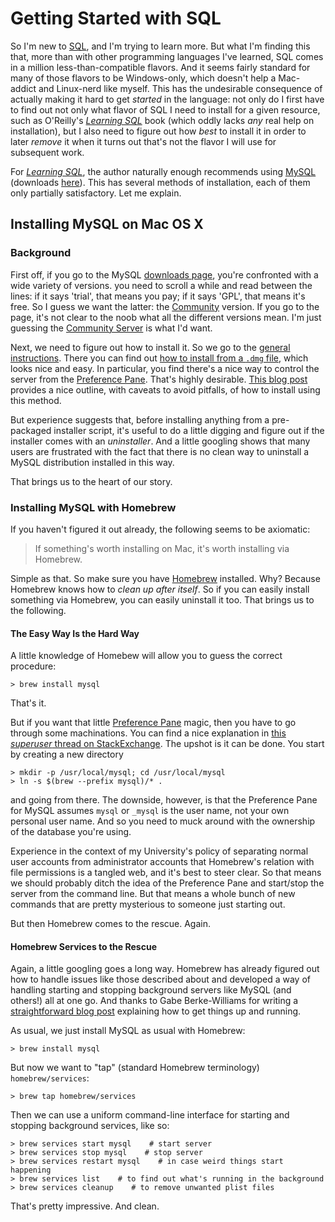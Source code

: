 # Getting Started with SQL

So I'm new to [SQL](https://en.wikipedia.org/wiki/SQL), and I'm trying to learn more.  But what I'm finding this that, more than with other programming languages I've learned, SQL comes in a million less-than-compatible flavors.  And it seems fairly standard for many of those flavors to be Windows-only, which doesn't help a Mac-addict and Linux-nerd like myself.  This has the undesirable consequence of actually making it hard to get *started* in the language: not only do I first have to find out not only what flavor of SQL I need to install for a given resource, such as O'Reilly's [*Learning SQL*](http://shop.oreilly.com/product/9780596520847.do) book (which oddly lacks *any* real help on installation), but I also need to figure out how *best* to install it in order to later *remove* it when it turns out that's not the flavor I will use for subsequent work.

For [*Learning SQL*](http://shop.oreilly.com/product/9780596520847.do), the author naturally enough recommends using [MySQL](https://en.wikipedia.org/wiki/MySQL) (downloads [here](http://www.mysql.com/downloads/)).  This has several methods of installation, each of them only partially satisfactory.  Let me explain.

## Installing MySQL on Mac OS X

### Background

First off, if you go to the MySQL [downloads page](http://www.mysql.com/downloads/), you're confronted with a wide variety of versions.  you need to scroll a while and read between the lines: if it says 'trial', that means you pay; if it says 'GPL', that means it's free.  So I guess we want the latter: the [Community](http://dev.mysql.com/downloads/) version.  If you go to the page, it's not clear to the noob what all the different versions mean.  I'm just guessing the [Community Server](http://dev.mysql.com/downloads/mysql/) is what I'd want.

Next, we need to figure out how to install it.  So we go to the [general instructions](https://dev.mysql.com/doc/refman/5.6/en/osx-installation.html).  There you can find out [how to install from a `.dmg` file](https://dev.mysql.com/doc/refman/5.6/en/osx-installation-pkg.html), which looks nice and easy.  In particular, you find there's a nice way to control the server from the [Preference Pane](https://dev.mysql.com/doc/refman/5.6/en/osx-installation-prefpane.html).  That's highly desirable.  [This blog post](http://wpguru.co.uk/2015/11/how-to-install-mysql-on-mac-os-x-el-capitan/) provides a nice outline, with caveats to avoid pitfalls, of how to install using this method.

But experience suggests that, before installing anything from a pre-packaged installer script, it's useful to do a little digging and figure out if the installer comes with an *uninstaller*.  And a little googling shows that many users are frustrated with the fact that there is no clean way to uninstall a MySQL distribution installed in this way.

That brings us to the heart of our story.

### Installing MySQL with Homebrew

If you haven't figured it out already, the following seems to be axiomatic:

> If something's worth installing on Mac, it's worth installing via Homebrew.

Simple as that.  So make sure you have [Homebrew](http://brew.sh/) installed.    Why?  Because Homebrew knows how to *clean up after itself*.  So if you can easily install something via Homebrew, you can easily uninstall it too.  That brings us to the following.

#### The Easy Way Is the Hard Way

A little knowledge of Homebew will allow you to guess the correct procedure:

```
> brew install mysql
```

That's it.

But if you want that little [Preference Pane](https://dev.mysql.com/doc/refman/5.6/en/osx-installation-prefpane.html) magic, then you have to go through some machinations.  You can find a nice explanation in [this *superuser* thread on StackExchange](http://superuser.com/questions/289491/mysql-preference-pane-control-for-mysql-installed-via-homebrew).  The upshot is it can be done.  You start by creating a new directory

```
> mkdir -p /usr/local/mysql; cd /usr/local/mysql
> ln -s $(brew --prefix mysql)/* .
```

and going from there.  The downside, however, is that the Preference Pane for MySQL assumes `mysql` or `_mysql` is the user name, not your own personal user name.  And so you need to muck around with the ownership of the database you're using.

Experience in the context of my University's policy of separating normal user accounts from administrator accounts that Homebrew's relation with file permissions is a tangled web, and it's best to steer clear.  So that means we should probably ditch the idea of the Preference Pane and start/stop the server from the command line.  But that means a whole bunch of new commands that are pretty mysterious to someone just starting out.

But then Homebrew comes to the rescue.  Again.

#### Homebrew Services to the Rescue

Again, a little googling goes a long way.  Homebrew has already figured out how to handle issues like those described about and developed a way of handling starting and stopping background servers like MySQL (and others!) all at one go.  And thanks to Gabe Berke-Williams for writing a [straightforward blog post](https://robots.thoughtbot.com/starting-and-stopping-background-services-with-homebrew) explaining how to get things up and running.

As usual, we just install MySQL as usual with Homebrew:

```
> brew install mysql
```

But now we want to "tap" (standard Homebrew terminology) `homebrew/services`:

```
> brew tap homebrew/services
```

Then we can use a uniform command-line interface for starting and stopping background services, like so:

```
> brew services start mysql    # start server
> brew services stop mysql    # stop server
> brew services restart mysql    # in case weird things start happening
> brew services list    # to find out what's running in the background
> brew services cleanup    # to remove unwanted plist files
```

That's pretty impressive.  And clean.